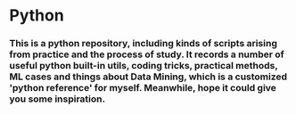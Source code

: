 # Python



### This is a python repository, including kinds of scripts arising from practice and the process of study. It records a number of useful python built-in utils, coding tricks, practical methods, ML cases and things about Data Mining, which is a customized 'python reference' for myself. Meanwhile, hope it could give you some inspiration.